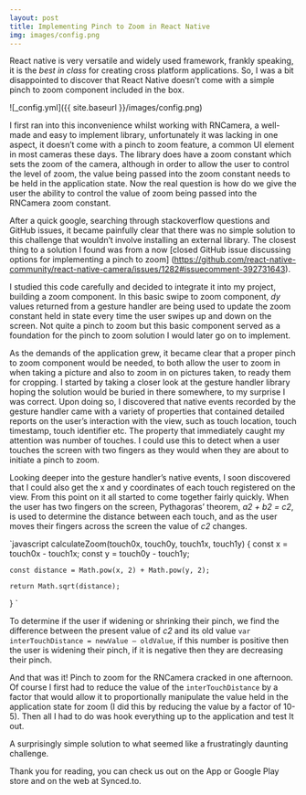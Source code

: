 ```yaml
---
layout: post
title: Implementing Pinch to Zoom in React Native
img: images/config.png
---
```


React native is very versatile and widely used framework, frankly speaking, it is the *best in class* for creating cross platform applications. So, I was a bit disappointed to discover that React Native doesn’t come with a simple pinch to zoom component included in the box.

![_config.yml]({{ site.baseurl }}/images/config.png)

I first ran into this inconvenience whilst working with RNCamera, a well-made and easy to implement library, unfortunately it was lacking in one aspect, it doesn’t come with a pinch to zoom feature, a common UI element in most cameras these days. The library does have a zoom constant which sets the zoom of the camera, although in order to allow the user to control the level of zoom, the value being passed into the zoom constant needs to be held in the application state. Now the real question is how do we give the user the ability to control the value of zoom being passed into the RNCamera zoom constant.

After a quick google, searching through stackoverflow questions and GitHub issues, it became painfully clear that there was no simple solution to this challenge that wouldn’t involve installing an external library. The closest thing to a solution I found was from a now [closed GitHub issue discussing options for implementing a pinch to zoom] (https://github.com/react-native-community/react-native-camera/issues/1282#issuecomment-392731643).

I studied this code carefully and decided to integrate it into my project, building a zoom component. In this basic swipe to zoom component, *dy* values returned from a gesture handler are being used to update the zoom constant held in state every time the user swipes up and down on the screen. Not quite a pinch to zoom but this basic component served as a foundation for the pinch to zoom solution I would later go on to implement.

As the demands of the application grew, it became clear that a proper pinch to zoom component would be needed, to both allow the user to zoom in when taking a picture and also to zoom in on pictures taken, to ready them for cropping. I started by taking a closer look at the gesture handler library hoping the solution would be buried in there somewhere, to my surprise I was correct. Upon doing so, I discovered that native events recorded by the gesture handler came with a variety of properties that contained detailed reports on the user’s interaction with the view, such as touch location, touch timestamp, touch identifier etc. The property that immediately caught my attention was number of touches. I could use this to detect when a user touches the screen with two fingers as they would when they are about to initiate a pinch to zoom. 

Looking deeper into the gesture handler’s native events, I soon discovered that I could also get the x and y coordinates of each touch registered on the view. From this point on it all started to come together fairly quickly. When the user has two fingers on the screen, Pythagoras’ theorem, *a2 + b2 = c2*, is used to determine the distance between each touch, and as the user moves their fingers across the screen the value of *c2* changes. 


`javascript
calculateZoom(touch0x, touch0y, touch1x, touch1y) {
    const x = touch0x - touch1x;
    const y = touch0y - touch1y;

    const distance = Math.pow(x, 2) + Math.pow(y, 2);
    
    return Math.sqrt(distance);
  }
`

To determine if the user if widening or shrinking their pinch, we find the difference between the present value of *c2* and its old value `var interTouchDistance = newValue – oldValue`, if this number is positive then the user is widening their pinch, if it is negative then they are decreasing their pinch. 

And that was it! Pinch to zoom for the RNCamera cracked in one afternoon. Of course I first had to reduce the value of the `interTouchDistance` by a factor that would allow it to proportionally manipulate the value held in the application state for zoom (I did this by reducing the value by a factor of 10-5). Then all I had to do was hook everything up to the application and test It out. 

A surprisingly simple solution to what seemed like a frustratingly daunting challenge.

Thank you for reading, you can check us out on the App or Google Play store and on the web at Synced.to.
